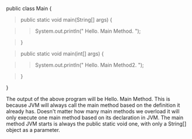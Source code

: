 public class Main {

>public static void main(String\[\] args) {

>>System.out.println(\" Hello. Main Method. \");

>}

>public static void main(int\[\] args) {

>>System.out.println(\" Hello. Main Method2. \");

>}

}

The output of the above program will be Hello. Main Method. This is
because JVM will always call the main method based on the definition it
already has. Doesn't matter how many main methods we overload it will
only execute one main method based on its declaration in JVM. The main
method JVM starts is always the public static void one, with only a
String\[\] object as a parameter.